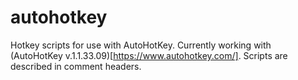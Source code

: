 # autohotkey
Hotkey scripts for use with AutoHotKey. Currently working with (AutoHotKey v.1.1.33.09)[https://www.autohotkey.com/]. Scripts are described in comment headers.
